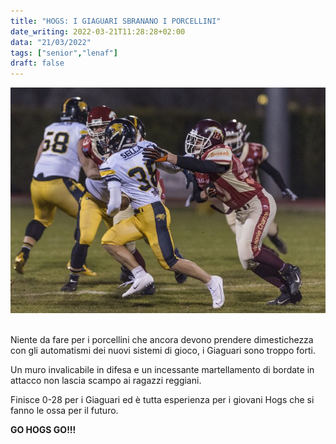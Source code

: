 ```yaml
---
title: "HOGS: I GIAGUARI SBRANANO I PORCELLINI"
date_writing: 2022-03-21T11:28:28+02:00
data: "21/03/2022"
tags: ["senior","lenaf"]
draft: false
---
```


<center>
<img class="articolo" src="../img/2022/hogs_giaguari.jpg">
</center>
<br />
  
Niente da fare per i porcellini che ancora devono prendere dimestichezza con gli automatismi dei nuovi sistemi di gioco, i Giaguari sono troppo forti.  
  
Un muro invalicabile in difesa e un incessante martellamento di bordate in attacco non lascia scampo ai ragazzi reggiani.  
  
Finisce 0-28 per i Giaguari ed è tutta esperienza per i giovani Hogs che si fanno le ossa per il futuro.  
    
**GO HOGS GO!!!**